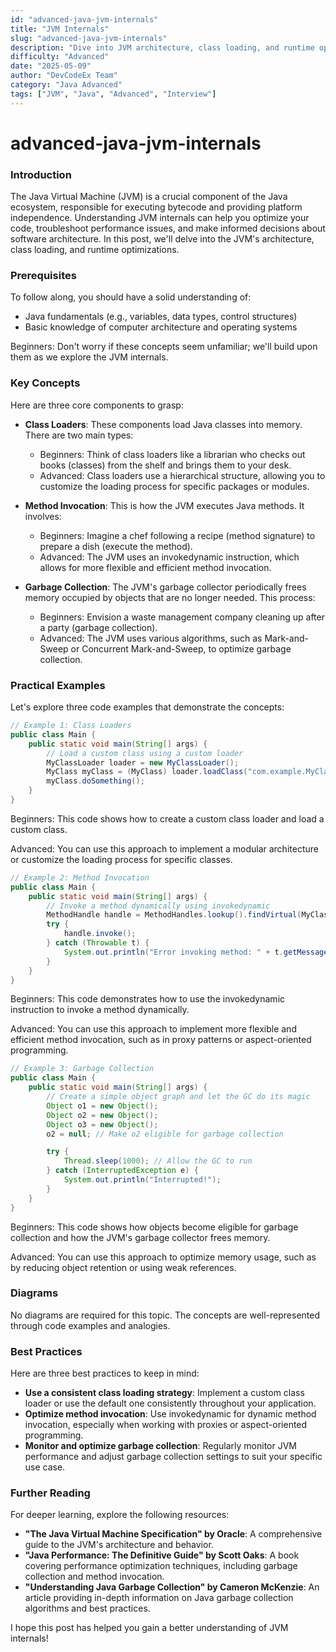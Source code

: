 ```yaml
---
id: "advanced-java-jvm-internals"
title: "JVM Internals"
slug: "advanced-java-jvm-internals"
description: "Dive into JVM architecture, class loading, and runtime optimizations."
difficulty: "Advanced"
date: "2025-05-09"
author: "DevCodeEx Team"
category: "Java Advanced"
tags: ["JVM", "Java", "Advanced", "Interview"]
---
```


**advanced-java-jvm-internals**
===========================

### Introduction
The Java Virtual Machine (JVM) is a crucial component of the Java ecosystem, responsible for executing bytecode and providing platform independence. Understanding JVM internals can help you optimize your code, troubleshoot performance issues, and make informed decisions about software architecture. In this post, we'll delve into the JVM's architecture, class loading, and runtime optimizations.

### Prerequisites
To follow along, you should have a solid understanding of:

* Java fundamentals (e.g., variables, data types, control structures)
* Basic knowledge of computer architecture and operating systems

Beginners: Don't worry if these concepts seem unfamiliar; we'll build upon them as we explore the JVM internals.

### Key Concepts
Here are three core components to grasp:

* **Class Loaders**: These components load Java classes into memory. There are two main types:
	+ Beginners: Think of class loaders like a librarian who checks out books (classes) from the shelf and brings them to your desk.
	+ Advanced: Class loaders use a hierarchical structure, allowing you to customize the loading process for specific packages or modules.

* **Method Invocation**: This is how the JVM executes Java methods. It involves:
	+ Beginners: Imagine a chef following a recipe (method signature) to prepare a dish (execute the method).
	+ Advanced: The JVM uses an invokedynamic instruction, which allows for more flexible and efficient method invocation.

* **Garbage Collection**: The JVM's garbage collector periodically frees memory occupied by objects that are no longer needed. This process:
	+ Beginners: Envision a waste management company cleaning up after a party (garbage collection).
	+ Advanced: The JVM uses various algorithms, such as Mark-and-Sweep or Concurrent Mark-and-Sweep, to optimize garbage collection.

### Practical Examples
Let's explore three code examples that demonstrate the concepts:

```java
// Example 1: Class Loaders
public class Main {
    public static void main(String[] args) {
        // Load a custom class using a custom loader
        MyClassLoader loader = new MyClassLoader();
        MyClass myClass = (MyClass) loader.loadClass("com.example.MyClass");
        myClass.doSomething();
    }
}
```

Beginners: This code shows how to create a custom class loader and load a custom class.

Advanced: You can use this approach to implement a modular architecture or customize the loading process for specific classes.

```java
// Example 2: Method Invocation
public class Main {
    public static void main(String[] args) {
        // Invoke a method dynamically using invokedynamic
        MethodHandle handle = MethodHandles.lookup().findVirtual(MyClass.class, "doSomething", MethodType.methodType(void));
        try {
            handle.invoke();
        } catch (Throwable t) {
            System.out.println("Error invoking method: " + t.getMessage());
        }
    }
}
```

Beginners: This code demonstrates how to use the invokedynamic instruction to invoke a method dynamically.

Advanced: You can use this approach to implement more flexible and efficient method invocation, such as in proxy patterns or aspect-oriented programming.

```java
// Example 3: Garbage Collection
public class Main {
    public static void main(String[] args) {
        // Create a simple object graph and let the GC do its magic
        Object o1 = new Object();
        Object o2 = new Object();
        Object o3 = new Object();
        o2 = null; // Make o2 eligible for garbage collection

        try {
            Thread.sleep(1000); // Allow the GC to run
        } catch (InterruptedException e) {
            System.out.println("Interrupted!");
        }
    }
}
```

Beginners: This code shows how objects become eligible for garbage collection and how the JVM's garbage collector frees memory.

Advanced: You can use this approach to optimize memory usage, such as by reducing object retention or using weak references.

### Diagrams
No diagrams are required for this topic. The concepts are well-represented through code examples and analogies.

### Best Practices
Here are three best practices to keep in mind:

* **Use a consistent class loading strategy**: Implement a custom class loader or use the default one consistently throughout your application.
* **Optimize method invocation**: Use invokedynamic for dynamic method invocation, especially when working with proxies or aspect-oriented programming.
* **Monitor and optimize garbage collection**: Regularly monitor JVM performance and adjust garbage collection settings to suit your specific use case.

### Further Reading
For deeper learning, explore the following resources:

* **"The Java Virtual Machine Specification" by Oracle**: A comprehensive guide to the JVM's architecture and behavior.
* **"Java Performance: The Definitive Guide" by Scott Oaks**: A book covering performance optimization techniques, including garbage collection and method invocation.
* **"Understanding Java Garbage Collection" by Cameron McKenzie**: An article providing in-depth information on Java garbage collection algorithms and best practices.

I hope this post has helped you gain a better understanding of JVM internals!